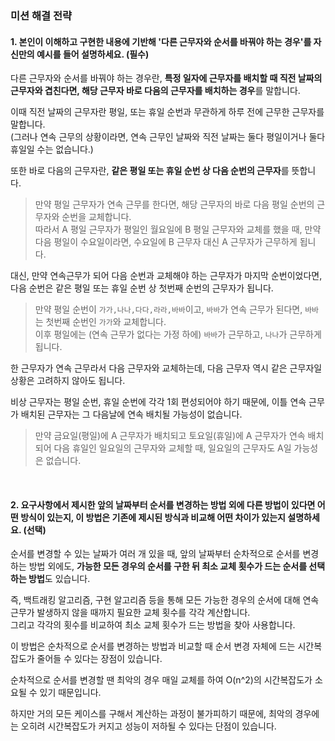 ### 미션 해결 전략 
#### 1. 본인이 이해하고 구현한 내용에 기반해 '다른 근무자와 순서를 바꿔야 하는 경우'를 자신만의 예시를 들어 설명하세요. (필수)  

다른 근무자와 순서를 바꿔야 하는 경우란, **특정 일자에 근무자를 배치할 때 직전 날짜의 근무자와 겹친다면, 해당 근무자 바로 다음의 근무자를 배치하는 경우**를 말합니다.

이때 직전 날짜의 근무자란 평일, 또는 휴일 순번과 무관하게 하루 전에 근무한 근무자를 말합니다.<br>
(그러나 연속 근무의 상황이라면, 연속 근무인 날짜와 직전 날짜는 둘다 평일이거나 둘다 휴일일 수는 없습니다.)

또한 바로 다음의 근무자란, **같은 평일 또는 휴일 순번 상 다음 순번의 근무자**를 뜻합니다.

> 만약 평일 근무자가 연속 근무를 한다면, 해당 근무자의 바로 다음 평일 순번의 근무자와 순번을 교체합니다.<br>
> 따라서 A 평일 근무자가 평일인 월요일에 B 평일 근무자와 교체를 했을 때, 만약 다음 평일이 수요일이라면, 수요일에 B 근무자 대신 A 근무자가 근무하게 됩니다.

대신, 만약 연속근무가 되어 다음 순번과 교체해야 하는 근무자가 마지막 순번이었다면, 다음 순번은 같은 평일 또는 휴일 순번 상 첫번째 순번의 근무자가 됩니다.

> 만약 평일 순번이 `가가,나나,다다,라라,바바`이고, `바바`가 연속 근무가 된다면, `바바`는 첫번째 순번인 `가가`와 교체합니다.<br>
> 이후 평일에는 (연속 근무가 없다는 가정 하에) `바바`가 근무하고, `나나`가 근무하게 됩니다.

한 근무자가 연속 근무라서 다음 근무자와 교체하는데, 다음 근무자 역시 같은 근무자일 상황은 고려하지 않아도 됩니다.

비상 근무자는 평일 순번, 휴일 순번에 각각 1회 편성되어야 하기 때문에, 이틀 연속 근무가 배치된 근무자는 그 다음날에 연속 배치될 가능성이 없습니다.

> 만약 금요일(평일)에 A 근무자가 배치되고 토요일(휴일)에 A 근무자가 연속 배치되어 다음 휴일인 일요일의 근무자와 교체할 때, 일요일의 근무자도 A일 가능성은 없습니다.


<br>

#### 2. 요구사항에서 제시한 앞의 날짜부터 순서를 변경하는 방법 외에 다른 방법이 있다면 어떤 방식이 있는지, 이 방법은 기존에 제시된 방식과 비교해 어떤 차이가 있는지 설명하세요. (선택)

순서를 변경할 수 있는 날짜가 여러 개 있을 때, 앞의 날짜부터 순차적으로 순서를 변경하는 방법 외에도, **가능한 모든 경우의 순서를 구한 뒤 최소 교체 횟수가 드는 순서를 선택하는 방법**도 있습니다.

즉, 백트래킹 알고리즘, 구현 알고리즘 등을 통해 모든 가능한 경우의 순서에 대해 연속 근무가 발생하지 않을 때까지 필요한 교체 횟수를 각각 계산합니다.<br>
그리고 각각의 횟수를 비교하여 최소 교체 횟수가 드는 방법을 찾아 사용합니다.

이 방법은 순차적으로 순서를 변경하는 방법과 비교할 때 순서 변경 자체에 드는 시간복잡도가 줄어들 수 있다는 장점이 있습니다.

순차적으로 순서를 변경할 땐 최악의 경우 매일 교체를 하여 O(n^2)의 시간복잡도가 소요될 수 있기 때문입니다.

하지만 거의 모든 케이스를 구해서 계산하는 과정이 불가피하기 때문에, 최악의 경우에는 오히려 시간복잡도가 커지고 성능이 저하될 수 있다는 단점이 있습니다.


